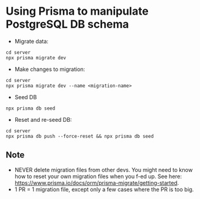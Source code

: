 # Using Prisma to manipulate PostgreSQL DB schema

- Migrate data:

```
cd server
npx prisma migrate dev
```

- Make changes to migration:

```
cd server
npx prisma migrate dev --name <migration-name>
```

- Seed DB

```
npx prisma db seed
```

- Reset and re-seed DB:

```
cd server
npx prisma db push --force-reset && npx prisma db seed
```

## Note

- NEVER delete migration files from other devs. You might need to know how to reset your own migration files when you f-ed up. See here: https://www.prisma.io/docs/orm/prisma-migrate/getting-started.
- 1 PR = 1 migration file, except only a few cases where the PR is too big.
